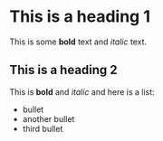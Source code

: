 # This is a heading 1

This is some **bold** text and *italic* text. 

## This is a heading 2

This is **bold** and *italic* and here is a list:

* bullet
* another bullet
* third bullet

